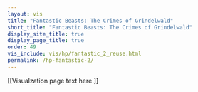 ```yaml
---
layout: vis
title: "Fantastic Beasts: The Crimes of Grindelwald"
short_title: "Fantastic Beasts: The Crimes of Grindelwald"
display_site_title: true
display_page_title: true
order: 49
vis_include: vis/hp/fantastic_2_reuse.html
permalink: /hp-fantastic-2/
---
```


[[Visualzation page text here.]]
